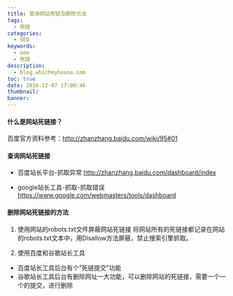 ```yaml
---
title: 查询网站死链及删除方法
tags:
  - 死链
categories:
  - SEO
keywords:
  - seo
  - 死链
description:
  - blog.whichmyhouse.com
toc: true
date: 2016-12-07 17:00:46
thumbnail:
banner:
---
```


#### 什么是网站死链接？
百度官方资料参考：http://zhanzhang.baidu.com/wiki/95#01

#### 查询网站死链接
* 百度站长平台-抓取异常
http://zhanzhang.baidu.com/dashboard/index

* google站长工具-抓取-抓取错误
https://www.google.com/webmasters/tools/dashboard

<!-- more -->
#### 删除网站死链接的方法
1. 使用网站的robots.txt文件屏蔽网站死链接
将网站所有的死链接都记录在网站的robots.txt文本中，用Disallow方法屏蔽，禁止搜索引擎抓取。

2. 使用百度和谷歌站长工具
* 百度站长工具后台有个“死链提交”功能
* 谷歌站长工具后台有删除网址一大功能，可以删除网站的死链接，需要一个一个的提交，进行删除
